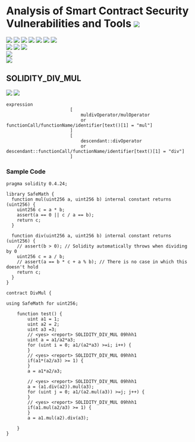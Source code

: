 # Analysis of Smart Contract Security Vulnerabilities and Tools ![](https://img.shields.io/badge/-Live-brightgreen)
![](https://img.shields.io/badge/Batch-20CYS-green) ![](https://img.shields.io/badge/Batch-UG21CYS-lightgreen) ![](https://img.shields.io/badge/Batch-PG21CYS-green) ![](https://img.shields.io/badge/Batch-UG22CYS-lightgreen) ![](https://img.shields.io/badge/Batch-PG21CYS-green) ![](https://img.shields.io/badge/Batch-PhD-darkgreen) ![](https://img.shields.io/badge/-B_RIG-darkgreen)<br/>   ![](https://img.shields.io/badge/BlockchainCourse-20CY712-green)  ![](https://img.shields.io/badge/-M.Tech_Dissertation-blue) ![](https://img.shields.io/badge/Focus-Smart_Contract_Security-yellow) <br/>
![](https://img.shields.io/badge/Blockchain-Ethereum-blue)   <br/> 
![](https://img.shields.io/badge/Language-Solidity-blue)

## SOLIDITY_DIV_MUL

![](https://img.shields.io/badge/Pattern_ID-09hhh1-gold) ![](https://img.shields.io/badge/Severity-2-brown) 

```
expression
                        [
                            muldivOperator/mulOperator
                            or functionCall/functionName/identifier[text()[1] = "mul"]
                        ]
                        [
                            descendant::divOperator
                            or descendant::functionCall/functionName/identifier[text()[1] = "div"]
                        ]
```



### Sample Code

```
pragma solidity 0.4.24;

library SafeMath {
  function mul(uint256 a, uint256 b) internal constant returns (uint256) {
    uint256 c = a * b;
    assert(a == 0 || c / a == b);
    return c;
  }
 
  function div(uint256 a, uint256 b) internal constant returns (uint256) {
    // assert(b > 0); // Solidity automatically throws when dividing by 0
    uint256 c = a / b;
    // assert(a == b * c + a % b); // There is no case in which this doesn't hold
    return c;
  }
}

contract DivMul {

using SafeMath for uint256;

    function test() {
        uint a1 = 1;
        uint a2 = 2;
        uint a3 =3;
        // <yes> <report> SOLIDITY_DIV_MUL 09hhh1
        uint a = a1/a2*a3;
        for (uint i = 0; a1/(a2*a3) >=i; i++) {
        }
        // <yes> <report> SOLIDITY_DIV_MUL 09hhh1
        if(a1*(a2/a3) >= 1) {
        }
        a = a1*a2/a3;

        // <yes> <report> SOLIDITY_DIV_MUL 09hhh1
        a = (a1.div(a2)).mul(a3);
        for (uint j = 0; a1/(a2.mul(a3)) >=j; j++) {
        }
        // <yes> <report> SOLIDITY_DIV_MUL 09hhh1
        if(a1.mul(a2/a3) >= 1) {
        }
        a = a1.mul(a2).div(a3);

    }
}
```